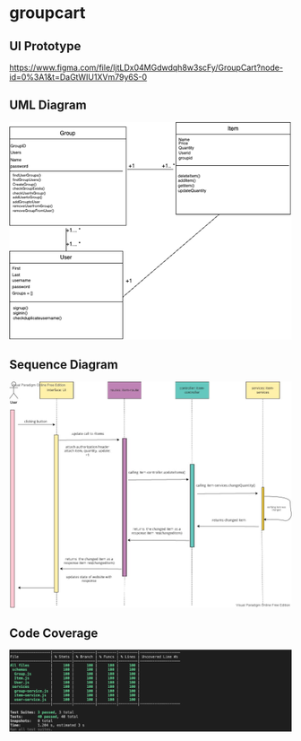 # groupcart
## UI Prototype
https://www.figma.com/file/IjtLDx04MGdwdqh8w3scFy/GroupCart?node-id=0%3A1&t=DaGtWIU1XVm79y6S-0
## UML Diagram
![Alt text](./GroupCartClass.png?raw=true "Title")
## Sequence Diagram
![Alt text](./addingQuantityOfOne.jpg?raw=true "Title")
## Code Coverage
![Alt text](./CodeCoverage.png?raw=true "Title")
